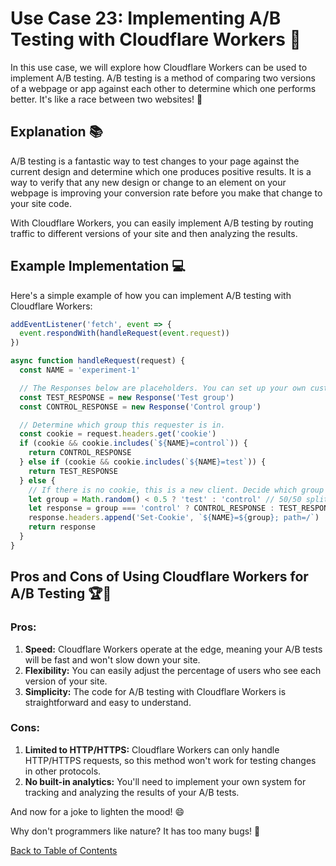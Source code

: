 # Use Case 23: Implementing A/B Testing with Cloudflare Workers 🧪

In this use case, we will explore how Cloudflare Workers can be used to implement A/B testing. A/B testing is a method of comparing two versions of a webpage or app against each other to determine which one performs better. It's like a race between two websites! 🏁

## Explanation 📚

A/B testing is a fantastic way to test changes to your page against the current design and determine which one produces positive results. It is a way to verify that any new design or change to an element on your webpage is improving your conversion rate before you make that change to your site code.

With Cloudflare Workers, you can easily implement A/B testing by routing traffic to different versions of your site and then analyzing the results.

## Example Implementation 💻

Here's a simple example of how you can implement A/B testing with Cloudflare Workers:

```javascript
addEventListener('fetch', event => {
  event.respondWith(handleRequest(event.request))
})

async function handleRequest(request) {
  const NAME = 'experiment-1'

  // The Responses below are placeholders. You can set up your own custom paths here.
  const TEST_RESPONSE = new Response('Test group')
  const CONTROL_RESPONSE = new Response('Control group')

  // Determine which group this requester is in.
  const cookie = request.headers.get('cookie')
  if (cookie && cookie.includes(`${NAME}=control`)) {
    return CONTROL_RESPONSE
  } else if (cookie && cookie.includes(`${NAME}=test`)) {
    return TEST_RESPONSE
  } else {
    // If there is no cookie, this is a new client. Decide which group they should be in.
    let group = Math.random() < 0.5 ? 'test' : 'control' // 50/50 split
    let response = group === 'control' ? CONTROL_RESPONSE : TEST_RESPONSE
    response.headers.append('Set-Cookie', `${NAME}=${group}; path=/`)
    return response
  }
}
```

## Pros and Cons of Using Cloudflare Workers for A/B Testing 🏆🥊

### Pros:

1. **Speed:** Cloudflare Workers operate at the edge, meaning your A/B tests will be fast and won't slow down your site.
2. **Flexibility:** You can easily adjust the percentage of users who see each version of your site.
3. **Simplicity:** The code for A/B testing with Cloudflare Workers is straightforward and easy to understand.

### Cons:

1. **Limited to HTTP/HTTPS:** Cloudflare Workers can only handle HTTP/HTTPS requests, so this method won't work for testing changes in other protocols.
2. **No built-in analytics:** You'll need to implement your own system for tracking and analyzing the results of your A/B tests.

And now for a joke to lighten the mood! 😄

Why don't programmers like nature? It has too many bugs! 🐛

[Back to Table of Contents](./table_of_contents.md)